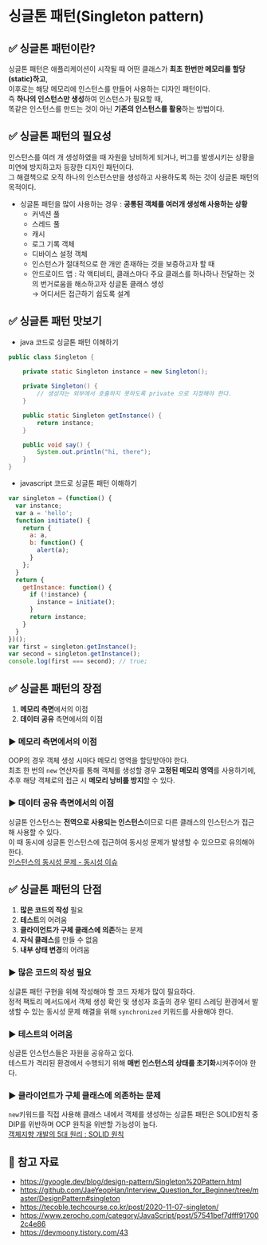 # 싱글톤 패턴(Singleton pattern)
## ✅ 싱글톤 패턴이란?
싱글톤 패턴은 애플리케이션이 시작될 때 어떤 클래스가 **최초 한번만 메모리를 할당(static)하고**,     
이후로는 해당 메모리에 인스턴스를 만들어 사용하는 디자인 패턴이다.    
즉 **하나의 인스턴스만 생성**하여 인스턴스가 필요할 때,     
똑같은 인스턴스를 만드는 것이 아닌 **기존의 인스턴스를 활용**하는 방법이다.    

## ✅ 싱글톤 패턴의 필요성
인스턴스를 여러 개 생성하였을 때 자원을 낭비하게 되거나, 버그를 발생시키는 상황을 미연에 방지하고자 등장한 디자인 패턴이다.    
그 해결책으로 오직 하나의 인스턴스만을 생성하고 사용하도록 하는 것이 싱글톤 패턴의 목적이다.    

- 싱글톤 패턴을 많이 사용하는 경우 : **공통된 객체를 여러개 생성해 사용하는 상황**
    - 커넥션 풀
    - 스레드 풀
    - 캐시
    - 로그 기록 객체
    - 디바이스 설정 객체
    - 인스턴스가 절대적으로 한 개만 존재하는 것을 보증하고자 할 때
    - 안드로이드 앱 : 각 액티비티, 클래스마다 주요 클래스를 하나하나 전달하는 것의 번거로움을 해소하고자 싱글톤 클래스 생성    
    → 어디서든 접근하기 쉽도록 설계

## ✅ 싱글톤 패턴 맛보기
- java 코드로 싱글톤 패턴 이해하기
```java
public class Singleton {

    private static Singleton instance = new Singleton();
    
    private Singleton() {
        // 생성자는 외부에서 호출하지 못하도록 private 으로 지정해야 한다.
    }

    public static Singleton getInstance() {
        return instance;
    }

    public void say() {
        System.out.println("hi, there");
    }
}
```

- javascript 코드로 싱글톤 패턴 이해하기
```js
var singleton = (function() {
  var instance;
  var a = 'hello';
  function initiate() {
    return {
      a: a,
      b: function() {
        alert(a);
      }
    };
  }
  return {
    getInstance: function() {
      if (!instance) {
        instance = initiate();
      }
      return instance;
    }
  }
})();
var first = singleton.getInstance();
var second = singleton.getInstance();
console.log(first === second); // true;
```

## ✅ 싱글톤 패턴의 장점
1. **메모리 측면**에서의 이점    
2. **데이터 공유** 측면에서의 이점    

### ▶️ 메모리 측면에서의 이점
OOP의 경우 객체 생성 시마다 메모리 영역을 할당받아야 한다.    
최초 한 번의 `new` 연산자를 통해 객체를 생성할 경우 **고정된 메모리 영역**를 사용하기에,    
추후 해당 객체로의 접근 시 **메모리 낭비를 방지**할 수 있다.    

### ▶️ 데이터 공유 측면에서의 이점
싱글톤 인스턴스는 **전역으로 사용되는 인스턴스**이므로 다른 클래스의 인스턴스가 접근해 사용할 수 있다.    
이 때 동시에 싱글톤 인스턴스에 접근하여 동시성 문제가 발생할 수 있으므로 유의해야 한다.    
[인스턴스의 동시성 문제 - 동시성 이슈](https://techvu.dev/143)    

## ✅ 싱글톤 패턴의 단점
1. **많은 코드의 작성** 필요        
2. **테스트**의 어려움    
3. **클라이언트가 구체 클래스에 의존**하는 문제    
4. **자식 클래스**를 만들 수 없음    
5. **내부 상태 변경**의 어려움    

### ▶️ 많은 코드의 작성 필요
싱글톤 패턴 구현을 위해 작성해야 할 코드 자체가 많이 필요하다.    
정적 팩토리 메서드에서 객체 생성 확인 및 생성자 호출의 경우 멀티 스레딩 환경에서 발생할 수 있는 동시성 문제 해결을 위해 `synchronized` 키워드를 사용해야 한다.    

### ▶️ 테스트의 어려움
싱글톤 인스턴스들은 자원을 공유하고 있다.    
테스트가 격리된 환경에서 수행되기 위해 **매번 인스턴스의 상태를 초기화**시켜주어야 한다.    

### ▶️ 클라이언트가 구체 클래스에 의존하는 문제
`new`키워드를 직접 사용해 클래스 내에서 객체를 생성하는 싱글톤 패턴은 SOLID원칙 중 DIP를 위반하며 OCP 원칙을 위반할 가능성이 높다.    
[객체지향 개발의 5대 원리 : SOLID 원칙](https://www.nextree.co.kr/p6960/)    

## 📌 참고 자료
- https://gyoogle.dev/blog/design-pattern/Singleton%20Pattern.html
- https://github.com/JaeYeopHan/Interview_Question_for_Beginner/tree/master/DesignPattern#singleton
- https://tecoble.techcourse.co.kr/post/2020-11-07-singleton/
- https://www.zerocho.com/category/JavaScript/post/57541bef7dfff917002c4e86
- https://devmoony.tistory.com/43